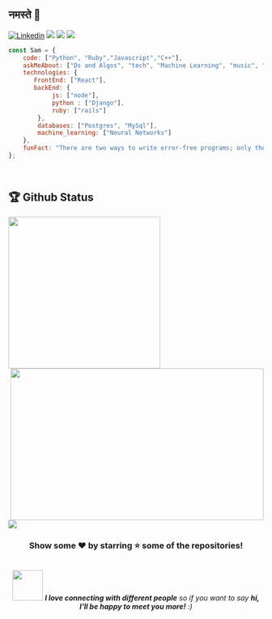 ## नमस्ते 🙏
[![Linkedin](https://img.shields.io/badge/-LinkedIn-222222?style=flat-square&logo=Linkedin&logoColor=white&link=https://www.linkedin.com/in/01naveenv/)](https://www.linkedin.com/in/yug-gurnani-2595121aa/)
[![](https://img.shields.io/badge/GeeksforGeeks-yuggurnani-darkgreen)](https://auth.geeksforgeeks.org/user/yuggurnani091/practice/)
[![](https://img.shields.io/badge/Hackerrank-yuggurnani-white)](https://www.hackerrank.com/yug_gurnani091/)
[![](https://img.shields.io/badge/Gmail-yug.gurnani091@gmail.com-red)](https://mail.google.com/mail/u/0/?tab=km#inbox)

```javascript
const Sam = {
    code: ["Python", "Ruby","Javascript","C++"],
    askMeAbout: ["Ds and Algos", "tech", "Machine Learning", "music", "Rails", "Fitness"],
    technologies: {
       FrontEnd: ["React"],
       backEnd: {
            js: ["node"],
            python : ["Django"],
            ruby: ["rails"]
        },
        databases: ["Postgres", "MySql"],
        machine_learning: ["Neural Networks"]
    },
    funFact: "There are two ways to write error-free programs; only the third one works"
};
```
<br >

## 🏆 Github Status

<p align="left">
<img height="300px" src="https://github-readme-stats.vercel.app/api/top-langs/?username=Yug-gurnani&theme=synthwave">
<img align="right" height="300px" width="500px" src="https://github-readme-streak-stats.herokuapp.com/?user=Yug-gurnani&theme=synthwave">
</p>
<img src="https://activity-graph.herokuapp.com/graph?username=Yug-gurnani&bg_color=2B213A&color=E5289E&line=DA5B0B&point=E1E8EB">
<div align="center">

### Show some ❤️ by starring ⭐ some of the repositories!



<br />
<img src="https://media.giphy.com/media/LnQjpWaON8nhr21vNW/giphy.gif" width="60"> <em><b>I love connecting with different people</b> so if you want to say <b>hi, I'll be happy to meet you more!</b> :)</em>
